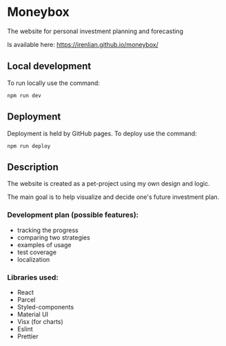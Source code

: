 # Moneybox
The website for personal investment planning and forecasting 

Is available here: https://irenlian.github.io/moneybox/

## Local development

To run locally use the command:

```
npm run dev
```

## Deployment

Deployment is held by GitHub pages. To deploy use the command:

```
npm run deploy
```

## Description

The website is created as a pet-project using my own design and logic.

The main goal is to help visualize and decide one's future investment plan.

### Development plan (possible features):

- tracking the progress
- comparing two strategies
- examples of usage
- test coverage
- localization

### Libraries used:

- React
- Parcel
- Styled-components
- Material UI
- Visx (for charts)
- Eslint
- Prettier
